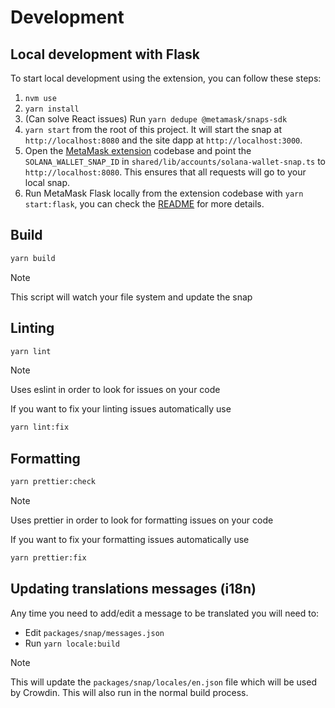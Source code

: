 # Development

## Local development with Flask

To start local development using the extension, you can follow these steps:

1. `nvm use`
2. `yarn install`
3. (Can solve React issues) Run `yarn dedupe @metamask/snaps-sdk`
4. `yarn start` from the root of this project. It will start the snap at `http://localhost:8080` and the site dapp at `http://localhost:3000`.
5. Open the [MetaMask extension](https://github.com/MetaMask/metamask-extension) codebase and point the `SOLANA_WALLET_SNAP_ID` in `shared/lib/accounts/solana-wallet-snap.ts` to `http://localhost:8080`. This ensures that all requests will go to your local snap.
6. Run MetaMask Flask locally from the extension codebase with `yarn start:flask`, you can check the [README](https://github.com/MetaMask/metamask-extension?tab=readme-ov-file#building-on-your-local-machine) for more details.

## Build

```bash
yarn build
```

> [!NOTE]  
> This script will watch your file system and update the snap

## Linting

```bash
yarn lint
```

> [!NOTE]  
> Uses eslint in order to look for issues on your code

If you want to fix your linting issues automatically use

```bash
yarn lint:fix
```

## Formatting

```bash
yarn prettier:check
```

> [!NOTE]  
> Uses prettier in order to look for formatting issues on your code

If you want to fix your formatting issues automatically use

```bash
yarn prettier:fix
```

## Updating translations messages (i18n)

Any time you need to add/edit a message to be translated you will need to:

- Edit `packages/snap/messages.json`
- Run `yarn locale:build`

> [!NOTE]  
> This will update the `packages/snap/locales/en.json` file which will be used by Crowdin. This will also run in the normal build process.
